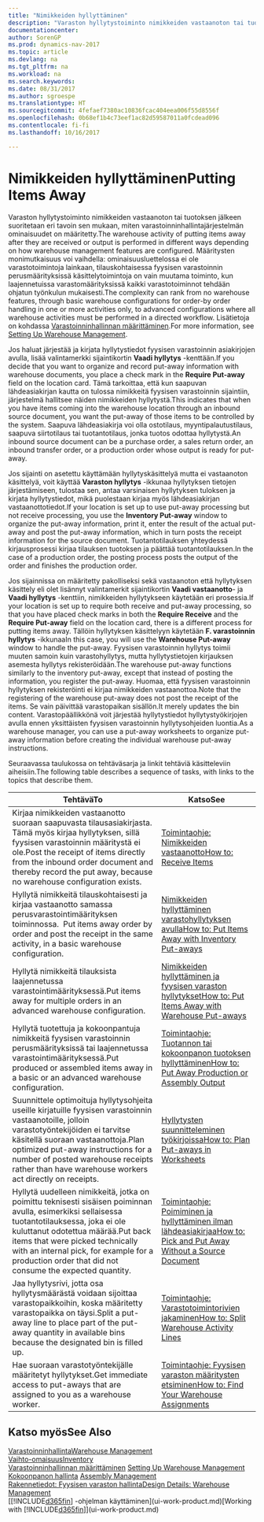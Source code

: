 ```yaml
---
title: "Nimikkeiden hyllyttäminen"
description: "Varaston hyllytystoiminto nimikkeiden vastaanoton tai tuotoksen jälkeen suoritetaan eri tavoin sen mukaan, miten varastoinninhallintajärjestelmän ominaisuudet on määritetty."
documentationcenter: 
author: SorenGP
ms.prod: dynamics-nav-2017
ms.topic: article
ms.devlang: na
ms.tgt_pltfrm: na
ms.workload: na
ms.search.keywords: 
ms.date: 08/31/2017
ms.author: sgroespe
ms.translationtype: HT
ms.sourcegitcommit: 4fefaef7380ac10836fcac404eea006f55d8556f
ms.openlocfilehash: 0b68ef1b4c73eef1ac82d59587011a0fcdead096
ms.contentlocale: fi-fi
ms.lasthandoff: 10/16/2017

---
```

# <a name="putting-items-away"></a><span data-ttu-id="9eca3-103">Nimikkeiden hyllyttäminen</span><span class="sxs-lookup"><span data-stu-id="9eca3-103">Putting Items Away</span></span>
<span data-ttu-id="9eca3-104">Varaston hyllytystoiminto nimikkeiden vastaanoton tai tuotoksen jälkeen suoritetaan eri tavoin sen mukaan, miten varastoinninhallintajärjestelmän ominaisuudet on määritetty.</span><span class="sxs-lookup"><span data-stu-id="9eca3-104">The warehouse activity of putting items away after they are received or output is performed in different ways depending on how warehouse management features are configured.</span></span> <span data-ttu-id="9eca3-105">Määritysten monimutkaisuus voi vaihdella: ominaisuusluettelossa ei ole varastotoimintoja lainkaan, tilauskohtaisessa fyysisen varastoinnin perusmäärityksissä käsittelytoimintoja on vain muutama toiminto, kun laajennetuissa varastomäärityksissä kaikki varastotoiminnot tehdään ohjatun työnkulun mukaisesti.</span><span class="sxs-lookup"><span data-stu-id="9eca3-105">The complexity can rank from no warehouse features, through basic warehouse configurations for order-by order handling in one or more activities only, to advanced configurations where all warehouse activities must be performed in a directed workflow.</span></span> <span data-ttu-id="9eca3-106">Lisätietoja on kohdassa [Varastoinninhallinnan määrittäminen](warehouse-setup-warehouse.md).</span><span class="sxs-lookup"><span data-stu-id="9eca3-106">For more information, see [Setting Up Warehouse Management](warehouse-setup-warehouse.md).</span></span>

<span data-ttu-id="9eca3-107">Jos haluat järjestää ja kirjata hyllytystiedot fyysisen varastoinnin asiakirjojen avulla, lisää valintamerkki sijaintikortin **Vaadi hyllytys** -kenttään.</span><span class="sxs-lookup"><span data-stu-id="9eca3-107">If you decide that you want to organize and record put-away information with warehouse documents, you place a check mark in the **Require Put-away** field on the location card.</span></span> <span data-ttu-id="9eca3-108">Tämä tarkoittaa, että kun saapuvan lähdeasiakirjan kautta on tulossa nimikkeitä fyysisen varastoinnin sijaintiin, järjestelmä hallitsee näiden nimikkeiden hyllytystä.</span><span class="sxs-lookup"><span data-stu-id="9eca3-108">This indicates that when you have items coming into the warehouse location through an inbound source document, you want the put-away of those items to be controlled by the system.</span></span> <span data-ttu-id="9eca3-109">Saapuva lähdeasiakirja voi olla ostotilaus, myyntipalautustilaus, saapuva siirtotilaus tai tuotantotilaus, jonka tuotos odottaa hyllytystä.</span><span class="sxs-lookup"><span data-stu-id="9eca3-109">An inbound source document can be a purchase order, a sales return order, an inbound transfer order, or a production order whose output is ready for put-away.</span></span>  

<span data-ttu-id="9eca3-110">Jos sijainti on asetettu käyttämään hyllytyskäsittelyä mutta ei vastaanoton käsittelyä, voit käyttää **Varaston hyllytys** -ikkunaa hyllytyksen tietojen järjestämiseen, tulostaa sen, antaa varsinaisen hyllytyksen tuloksen ja kirjata hyllytystiedot, mikä puolestaan kirjaa myös lähdeasiakirjan vastaanottotiedot.</span><span class="sxs-lookup"><span data-stu-id="9eca3-110">If your location is set up to use put-away processing but not receive processing, you use the **Inventory Put-away** window to organize the put-away information, print it, enter the result of the actual put-away and post the put-away information, which in turn posts the receipt information for the source document.</span></span> <span data-ttu-id="9eca3-111">Tuotantotilauksen yhteydessä kirjausprosessi kirjaa tilauksen tuotoksen ja päättää tuotantotilauksen.</span><span class="sxs-lookup"><span data-stu-id="9eca3-111">In the case of a production order, the posting process posts the output of the order and finishes the production order.</span></span>

<span data-ttu-id="9eca3-112">Jos sijainnissa on määritetty pakolliseksi sekä vastaanoton että hyllytyksen käsittely eli olet lisännyt valintamerkit sijaintikortin **Vaadi vastaanotto**- ja **Vaadi hyllytys** -kenttiin, nimikkeiden hyllytykseen käytetään eri prosessia.</span><span class="sxs-lookup"><span data-stu-id="9eca3-112">If your location is set up to require both receive and put-away processing, so that you have placed check marks in both the **Require Receive** and the **Require Put-away** field on the location card, there is a different process for putting items away.</span></span> <span data-ttu-id="9eca3-113">Tällöin hyllytyksen käsittelyyn käytetään **F. varastoinnin hyllytys** -ikkunaa</span><span class="sxs-lookup"><span data-stu-id="9eca3-113">In this case, you will use the **Warehouse Put-away** window to handle the put-away.</span></span> <span data-ttu-id="9eca3-114">Fyysisen varastoinnin hyllytys toimii muuten samoin kuin varastohyllytys, mutta hyllytystietojen kirjauksen asemesta hyllytys rekisteröidään.</span><span class="sxs-lookup"><span data-stu-id="9eca3-114">The warehouse put-away functions similarly to the inventory put-away, except that instead of posting the information, you register the put-away.</span></span> <span data-ttu-id="9eca3-115">Huomaa, että fyysisen varastoinnin hyllytyksen rekisteröinti ei kirjaa nimikkeiden vastaanottoa.</span><span class="sxs-lookup"><span data-stu-id="9eca3-115">Note that the registering of the warehouse put-away does not post the receipt of the items.</span></span> <span data-ttu-id="9eca3-116">Se vain päivittää varastopaikan sisällön.</span><span class="sxs-lookup"><span data-stu-id="9eca3-116">It merely updates the bin content.</span></span> <span data-ttu-id="9eca3-117">Varastopäällikkönä voit järjestää hyllytystiedot hyllytystyökirjojen avulla ennen yksittäisten fyysisen varastoinnin hyllytysohjeiden luontia.</span><span class="sxs-lookup"><span data-stu-id="9eca3-117">As a warehouse manager, you can use a put-away worksheets to organize put-away information before creating the individual warehouse put-away instructions.</span></span>

<span data-ttu-id="9eca3-118">Seuraavassa taulukossa on tehtäväsarja ja linkit tehtäviä käsitteleviin aiheisiin.</span><span class="sxs-lookup"><span data-stu-id="9eca3-118">The following table describes a sequence of tasks, with links to the topics that describe them.</span></span>   

|<span data-ttu-id="9eca3-119">**Tehtävä**</span><span class="sxs-lookup"><span data-stu-id="9eca3-119">**To**</span></span>|<span data-ttu-id="9eca3-120">**Katso**</span><span class="sxs-lookup"><span data-stu-id="9eca3-120">**See**</span></span>|  
|------------|-------------|  
|<span data-ttu-id="9eca3-121">Kirjaa nimikkeiden vastaanotto suoraan saapuvasta tilausasiakirjasta. Tämä myös kirjaa hyllytyksen, sillä fyysisen varastoinnin määritystä ei ole.</span><span class="sxs-lookup"><span data-stu-id="9eca3-121">Post the receipt of items directly from the inbound order document and thereby record the put away, because no warehouse configuration exists.</span></span>|[<span data-ttu-id="9eca3-122">Toimintaohje: Nimikkeiden vastaanotto</span><span class="sxs-lookup"><span data-stu-id="9eca3-122">How to: Receive Items</span></span>](warehouse-how-receive-items.md)|  
|<span data-ttu-id="9eca3-123">Hyllytä nimikkeitä tilauskohtaisesti ja kirjaa vastaanotto samassa perusvarastointimäärityksen toiminnossa.  </span><span class="sxs-lookup"><span data-stu-id="9eca3-123">Put items away order by order and post the receipt in the same activity, in a basic warehouse configuration.</span></span>|[<span data-ttu-id="9eca3-124">Nimikkeiden hyllyttäminen varastohyllytyksen avulla</span><span class="sxs-lookup"><span data-stu-id="9eca3-124">How to: Put Items Away with Inventory Put-aways</span></span>](warehouse-how-to-put-items-away-with-inventory-put-aways.md)|  
|<span data-ttu-id="9eca3-125">Hyllytä nimikkeitä tilauksista laajennetussa varastointimäärityksessä.</span><span class="sxs-lookup"><span data-stu-id="9eca3-125">Put items away for multiple orders in an advanced warehouse configuration.</span></span>|[<span data-ttu-id="9eca3-126">Nimikkeiden hyllyttäminen ja fyysisen varaston hyllytykset</span><span class="sxs-lookup"><span data-stu-id="9eca3-126">How to: Put Items Away with Warehouse Put-aways</span></span>](warehouse-how-to-put-items-away-with-warehouse-put-aways.md)|  
|<span data-ttu-id="9eca3-127">Hyllytä tuotettuja ja kokoonpantuja nimikkeitä fyysisen varastoinnin perusmäärityksissä tai laajennetussa varastointimäärityksessä.</span><span class="sxs-lookup"><span data-stu-id="9eca3-127">Put produced or assembled items away in a basic or an advanced warehouse configuration.</span></span>|[<span data-ttu-id="9eca3-128">Toimintaohje: Tuotannon tai kokoonpanon tuotoksen hyllyttäminen</span><span class="sxs-lookup"><span data-stu-id="9eca3-128">How to: Put Away Production or Assembly Output</span></span>](warehouse-how-to-put-away-production-output.md)|
|<span data-ttu-id="9eca3-129">Suunnittele optimoituja hyllytysohjeita useille kirjatuille fyysisen varastoinnin vastaanotoille, jolloin varastotyöntekijöiden ei tarvitse käsitellä suoraan vastaanottoja.</span><span class="sxs-lookup"><span data-stu-id="9eca3-129">Plan optimized put-away instructions for a number of posted warehouse receipts rather than have warehouse workers act directly on receipts.</span></span>|[<span data-ttu-id="9eca3-130">Hyllytysten suunnitteleminen työkirjoissa</span><span class="sxs-lookup"><span data-stu-id="9eca3-130">How to: Plan Put-aways in Worksheets</span></span>](warehouse-how-to-plan-put-aways-in-worksheets.md)|  
|<span data-ttu-id="9eca3-131">Hyllytä uudelleen nimikkeitä, jotka on poimittu teknisesti sisäisen poiminnan avulla, esimerkiksi sellaisessa tuotantotilauksessa, joka ei ole kuluttanut odotettua määrää.</span><span class="sxs-lookup"><span data-stu-id="9eca3-131">Put back items that were picked technically with an internal pick, for example for a production order that did not consume the expected quantity.</span></span>|[<span data-ttu-id="9eca3-132">Toimintaohje: Poimiminen ja hyllyttäminen ilman lähdeasiakirjaa</span><span class="sxs-lookup"><span data-stu-id="9eca3-132">How to: Pick and Put Away Without a Source Document</span></span>](warehouse-how-to-create-put-aways-from-internal-put-aways.md)|
|<span data-ttu-id="9eca3-133">Jaa hyllytysrivi, jotta osa hyllytysmäärästä voidaan sijoittaa varastopaikkoihin, koska määritetty varastopaikka on täysi.</span><span class="sxs-lookup"><span data-stu-id="9eca3-133">Split a put-away line to place part of the put-away quantity in available bins because the designated bin is filled up.</span></span>|[<span data-ttu-id="9eca3-134">Toimintaohje: Varastotoimintorivien jakaminen</span><span class="sxs-lookup"><span data-stu-id="9eca3-134">How to: Split Warehouse Activity Lines</span></span>](warehouse-how-to-split-warehouse-activity-lines.md)|
|<span data-ttu-id="9eca3-135">Hae suoraan varastotyöntekijälle määritetyt hyllytykset.</span><span class="sxs-lookup"><span data-stu-id="9eca3-135">Get immediate access to put-aways that are assigned to you as a warehouse worker.</span></span>|[<span data-ttu-id="9eca3-136">Toimintaohje: Fyysisen varaston määritysten etsiminen</span><span class="sxs-lookup"><span data-stu-id="9eca3-136">How to: Find Your Warehouse Assignments</span></span>](warehouse-how-to-find-your-warehouse-assignments.md)|    

## <a name="see-also"></a><span data-ttu-id="9eca3-137">Katso myös</span><span class="sxs-lookup"><span data-stu-id="9eca3-137">See Also</span></span>  
[<span data-ttu-id="9eca3-138">Varastoinninhallinta</span><span class="sxs-lookup"><span data-stu-id="9eca3-138">Warehouse Management</span></span>](warehouse-manage-warehouse.md)  
[<span data-ttu-id="9eca3-139">Vaihto-omaisuus</span><span class="sxs-lookup"><span data-stu-id="9eca3-139">Inventory</span></span>](inventory-manage-inventory.md)  
<span data-ttu-id="9eca3-140">[Varastoinninhallinnan määrittäminen](warehouse-setup-warehouse.md)   </span><span class="sxs-lookup"><span data-stu-id="9eca3-140">[Setting Up Warehouse Management](warehouse-setup-warehouse.md)   </span></span>  
<span data-ttu-id="9eca3-141">[Kokoonpanon hallinta](assembly-assemble-items.md)  </span><span class="sxs-lookup"><span data-stu-id="9eca3-141">[Assembly Management](assembly-assemble-items.md)  </span></span>  
[<span data-ttu-id="9eca3-142">Rakennetiedot: Fyysisen varaston hallinta</span><span class="sxs-lookup"><span data-stu-id="9eca3-142">Design Details: Warehouse Management</span></span>](design-details-warehouse-management.md)  
<span data-ttu-id="9eca3-143">[[!INCLUDE[d365fin](includes/d365fin_md.md)] -ohjelman käyttäminen](ui-work-product.md)</span><span class="sxs-lookup"><span data-stu-id="9eca3-143">[Working with [!INCLUDE[d365fin](includes/d365fin_md.md)]](ui-work-product.md)</span></span>  

